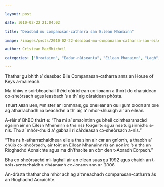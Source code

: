 ```yaml
---

layout: post

date: 2010-02-22 21:04:02

title: "Deasbad mu companasan-catharra san Eilean Mhanainn"

image: /images/posts/2010-02-22-deasbad-mu-companasan-catharra-san-eilean-mhanainn.webp

author: Crìstean MacMhìcheil

categories: ["Breatainn", "Eadar-nàiseanta", "Eilean Mhanainn", "Lagh", "Poileataigs"]

---
```


Thathar gu bhith a’ deasbad Bile Companasan-catharra anns an House of Keys a-màireach.

Ma bhios e soirbheachail thèid còirichean co-ionann a thoirt do chàraidean co-sheòrsach agus leasbach ’s a th’ aig càraidean phòsta.

Thuirt Allan Bell, Minister an Ionmhais, gu bheilear an dùil gum biodh am bile ag atharrachadh na beachdan a th’ aig a’ mhòr-shluaigh air an eilean.

A-rèir a’ BhBC thuirt e: “Tha mi a’ smaointinn gu bheil coimhearsnachd againn air an Eilean Mhanainn a tha nas fosgailte agus nas tuigsinniche a-nis. Tha a’ mhòr-chuid a’ gabhail ri càirdeasan co-sheòrsach a-nis.”

“Tha na h-atharrachaidhean eile a tha sinn air cur an gnìomh, a thaobh a’ chùis co-sheòrsach, air toirt an Eilean Mhanainn ris an aon ìre ’s a tha an Rìoghachd Aonaichte agus ma dh’fhaoite an còrr den t-Aonadh Eòrpach.”

Bha co-sheòrsachd mì-laghail air an eilean suas gu 1992 agus chaidh an t-aois-aontachaidh a dhèanamh co-ionann ann an 2006.

An-dràsta thathar cha mhòr ach ag aithneachadh companasan-catharra às an Rìoghachd Aonaichte.
